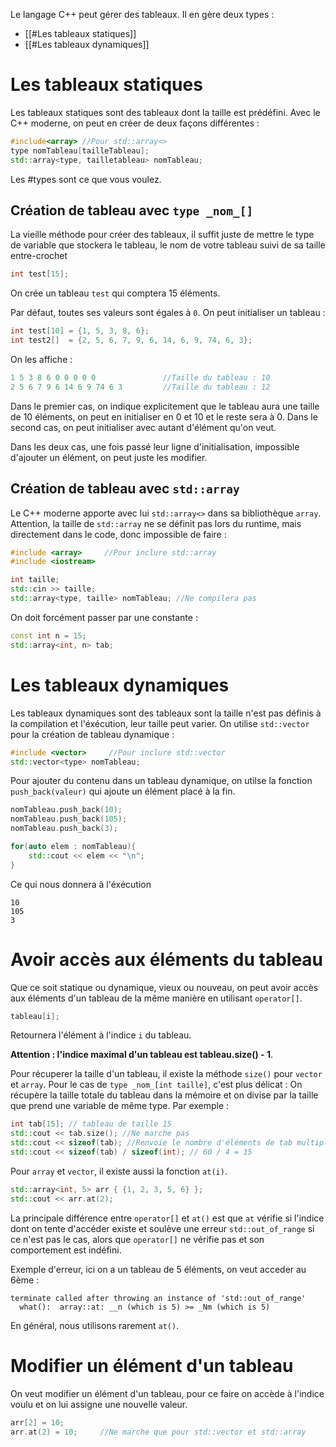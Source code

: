 Le langage C++ peut gérer des tableaux. Il en gère deux types :
- [[#Les tableaux statiques]]
- [[#Les tableaux dynamiques]]

# Les tableaux statiques

Les tableaux statiques sont des tableaux dont la taille est prédéfini.
Avec le C++ moderne, on peut en créer de deux façons différentes :
```cpp
#include<array> //Pour std::array<>
type nomTableau[tailleTableau];
std::array<type, tailletableau> nomTableau;
```

Les #types sont ce que vous voulez.

## Création de tableau avec ``type _nom_[]``

La vieille méthode pour créer des tableaux, il suffit juste de mettre le type de variable que stockera le tableau, le nom de votre tableau suivi de sa taille entre-crochet
```cpp
int test[15];
```
On crée un tableau ``test`` qui comptera 15 éléments.

Par défaut, toutes ses valeurs sont égales à ``0``.
On peut initialiser un tableau :
```cpp
int test[10] = {1, 5, 3, 8, 6};
int test2[]  = {2, 5, 6, 7, 9, 6, 14, 6, 9, 74, 6, 3};
```

On les affiche : 
```cpp
1 5 3 8 6 0 0 0 0 0               //Taille du tableau : 10
2 5 6 7 9 6 14 6 9 74 6 3         //Taille du tableau : 12
```


Dans le premier cas, on indique explicitement que le tableau aura une taille de 10 éléments, on peut en initialiser en 0 et 10 et le reste sera à 0.
Dans le second cas, on peut initialiser avec autant d'élément qu'on veut.

Dans les deux cas, une fois passé leur ligne d'initialisation, impossible d'ajouter un élément, on peut juste les modifier.

## Création de tableau avec ``std::array``

Le C++ moderne apporte avec lui ``std::array<>`` dans sa bibliothèque ``array``.
Attention, la taille de ``std::array`` ne se définit pas lors du runtime, mais directement dans le code, donc impossible de faire : 
```cpp
#include <array>     //Pour inclure std::array
#include <iostream>

int taille;
std::cin >> taille;
std::array<type, taille> nomTableau; //Ne compilera pas
```

On doit forcément passer par une constante :
```cpp
const int n = 15;
std::array<int, n> tab;
```

# Les tableaux dynamiques

Les tableaux dynamiques sont des tableaux sont la taille n'est pas définis à la compilation et l'éxécution, leur taille peut varier.
On utilise ``std::vector`` pour la création de tableau dynamique :
```cpp
#include <vector>     //Pour inclure std::vector
std::vector<type> nomTableau;
```

Pour ajouter du  contenu dans un tableau dynamique, on utilse la fonction ``push_back(valeur)`` qui ajoute un élément placé à la fin.
```cpp
nomTableau.push_back(10);
nomTableau.push_back(105);
nomTableau.push_back(3);

for(auto elem : nomTableau){
	std::cout << elem << "\n";
}
```

Ce qui nous donnera à l'éxécution 
```
10
105
3
```

# Avoir accès aux éléments du tableau
Que ce soit statique ou dynamique, vieux ou nouveau, on peut avoir accès aux éléments d'un tableau de la même manière en utilisant ``operator[]``.
```cpp
tableau[i];
```
Retournera l'élément à l'indice ``i`` du tableau.

**Attention : l'indice maximal d'un tableau est tableau.size() - 1**.

Pour récuperer la taille d'un tableau, il existe la méthode ``size()`` pour ``vector`` et ``array``.
Pour le cas de ``type _nom_[int taille]``, c'est plus délicat :
On récupère la taille totale du tableau dans la mémoire et on divise par la taille que prend une variable de même type.
Par exemple :
```cpp
int tab[15]; // tableau de taille 15
std::cout << tab.size(); //Ne marche pas
std::cout << sizeof(tab); //Renvoie le nombre d'éléments de tab multiplié par la taille que prend un entier dans la mémoire.    60
std::cout << sizeof(tab) / sizeof(int); // 60 / 4 = 15
```


Pour ``array`` et ``vector``, il existe aussi la fonction ``at(i)``.
```cpp
std::array<int, 5> arr { {1, 2, 3, 5, 6} };
std::cout << arr.at(2);
```

La principale différence entre ``operator[]`` et ``at()`` est que ``at`` vérifie si l'indice dont on tente d'accéder existe et soulève une erreur ``std::out_of_range`` si ce n'est pas le cas, alors que ``operator[]`` ne vérifie pas et son comportement est indéfini.

Exemple d'erreur, ici on a un tableau de 5 éléments, on veut acceder au 6ème :
```
terminate called after throwing an instance of 'std::out_of_range'
  what():  array::at: __n (which is 5) >= _Nm (which is 5)
```

En général, nous utilisons rarement ``at()``.

# Modifier un élément d'un tableau

On veut modifier un élément d'un tableau, pour ce faire on accède à l'indice voulu et on lui assigne une nouvelle valeur.
```cpp
arr[2] = 10;
arr.at(2) = 10;     //Ne marche que pour std::vector et std::array
```